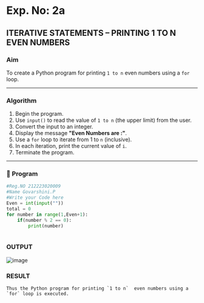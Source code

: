 # Exp. No: 2a  
## ITERATIVE STATEMENTS – PRINTING 1 TO N EVEN NUMBERS

###  Aim
To create a Python program for printing `1 to n`  even numbers using a `for` loop.

---

###  Algorithm

1. Begin the program.
2. Use `input()` to read the value of `1 to n` (the upper limit) from the user.
3. Convert the input to an integer.
4. Display the message **"Even Numbers are :"**.
5. Use a `for` loop to iterate from 1 to `n` (inclusive).
6. In each iteration, print the current value of `i`.
7. Terminate the program. 

---

### 🧾 Program

```python
#Reg.NO 212223020009
#Name Govarshini.P
#Write your Code here
Even = int(input(""))
total = 0
for number in range(1,Even+1):
    if(number % 2 == 0):
        print(number)
        
```
### OUTPUT

![image](https://github.com/user-attachments/assets/38770a50-1a99-45a8-bb9e-a1ce4d142fa5)

### RESULT
```
Thus the Python program for printing `1 to n`  even numbers using a `for` loop is executed.
```

